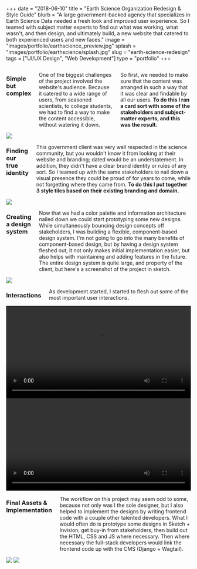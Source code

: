 +++ 
date = "2018-06-10"
title = "Earth Science Organization Redesign & Style Guide"
blurb = "A large government-backed agency that specializes in Earth Science Data needed a fresh look and improved user experience. So I teamed with subject matter experts to find out what was working, what wasn't, and then design, and ultimately build, a new website that catered to both experienced users and new faces."
image = "images/portfolio/earthscience_preview.jpg"
splash = "images/portfolio/earthscience/splash.jpg"
slug = "earth-science-redesign" 
tags = ["UI/UX Design", "Web Development"]
type = "portfolio"
+++


<div class="row">
    <div class="eight columns offset-by-two">
        <h3>Simple but complex</h3>
        <p>One of the biggest challenges of the project involved the website's audience. Because it catered to a wide range of users, from seasoned scientists, to college students, we had to find a way to make the content accessible, without watering it down.</p>
        <p>So first, we needed to make sure that the content was arranged in such a way that it was clear and findable by all our users. <strong> To do this I ran a card sort with some of the stakeholders and subject-matter experts, and this was the result.</strong></p>
    </div>
</div>

<img src="images/portfolio/earthscience/cardsort.jpg" class="portfolio-image" />

<div class="row">
    <div class="eight columns offset-by-two">
        <h3>Finding our true identity</h3>
        <p>This government client was very well respected in the science community, but you wouldn't know it from looking at their website and branding; dated would be an understatement. In addition, they didn't have a clear brand identity or rules of any sort. So I teamed up with the same stakeholders to nail down a visual presence they could be proud of for years to come, while not forgetting where they came from. <strong>To do this I put together 3 style tiles based on their existing branding and domain.</strong></p>
    </div>
</div>

<img src="images/portfolio/earthscience/styletiles.jpg" class="portfolio-image" />

<div class="row">
    <div class="eight columns offset-by-two">
        <h3>Creating a design system</h3>
        <p>Now that we had a color palette and information architecture nailed down we could start prototyping some new designs. While simultaneously bouncing design concepts off stakeholders, I was building a flexible, component-based design system. I'm not going to go into the many benefits of component-based design, but by having a design system fleshed out, it not only makes initial implementation easier, but also helps with maintaining and adding features in the future. The entire design system is quite large, and property of the client, but here's a screenshot of the project in sketch.</p>
    </div>
</div>

<img src="images/portfolio/earthscience/designsystem.jpg" class="portfolio-image" />

<div class="row">
    <div class="eight columns offset-by-two">
        <h3>Interactions</h3>
        <p>As development started, I started to flesh out some of the most important user interactions.</p>
    </div>
</div>
<video src="images/portfolio/earthscience/InstrumentSpecs.mp4" controls style="width:100%" class="portfolio-image">
    <p>Sorry, your browser doesn't support html5 video :-( </p>
</video>
<video src="images/portfolio/earthscience/SearchCalendar.mp4" controls style="width:100%" class="portfolio-image">
    <p>Sorry, your browser doesn't support html5 video :-( </p>
</video>

<div class="row">
    <div class="eight columns offset-by-two">
        <h3>Final Assets &amp; Implementation</h3>
        <p>The workflow on this project may seem odd to some, because not only was I the sole designer, but I also helped to implement the designs by writing frontend code with a couple other talented developers. What I would often do is prototype some designs in Sketch + Invision, get buy-in from stakeholders, then build out the HTML, CSS and JS where necessary. Then where necessary the full-stack developers would link the frontend code up with the CMS (Django + Wagtail).</p>
    </div>
</div>
<div class="text-center">
<img src="images/portfolio/earthscience/Tools_Comp.jpg" class="portfolio-image" />
<img src="images/portfolio/earthscience/icons.png" class="portfolio-image" />
</div>